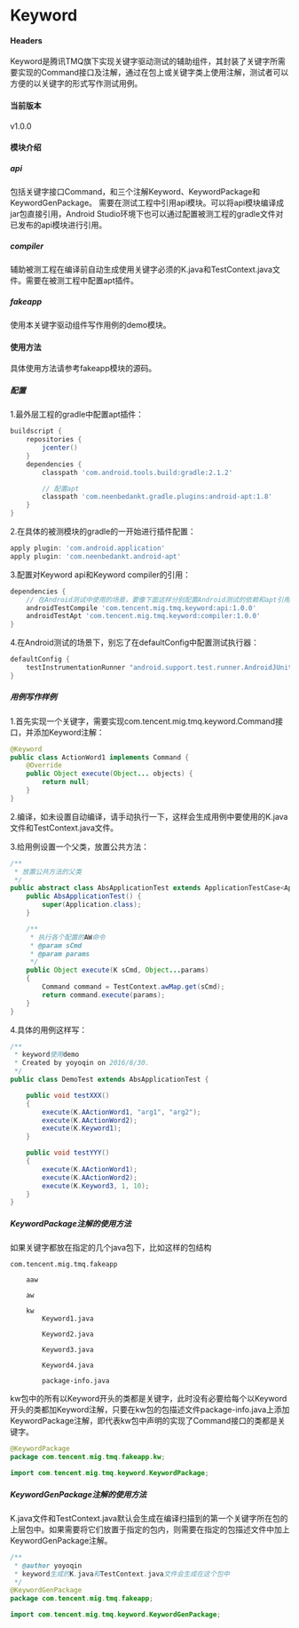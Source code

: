 # Keyword
#### Headers
Keyword是腾讯TMQ旗下实现关键字驱动测试的辅助组件，其封装了关键字所需要实现的Command接口及注解，通过在包上或关键字类上使用注解，测试者可以方便的以关键字的形式写作测试用例。
#### 当前版本
v1.0.0
#### 模块介绍
##### api
包括关键字接口Command，和三个注解Keyword、KeywordPackage和KeywordGenPackage。
需要在测试工程中引用api模块。可以将api模块编译成jar包直接引用，Android Studio环境下也可以通过配置被测工程的gradle文件对已发布的api模块进行引用。
##### compiler
辅助被测工程在编译前自动生成使用关键字必须的K.java和TestContext.java文件。需要在被测工程中配置apt插件。
##### fakeapp
使用本关键字驱动组件写作用例的demo模块。
#### 使用方法
具体使用方法请参考fakeapp模块的源码。
##### 配置
1.最外层工程的gradle中配置apt插件：
```groovy
buildscript {
    repositories {
        jcenter()
    }
    dependencies {
        classpath 'com.android.tools.build:gradle:2.1.2'

        // 配置apt
        classpath 'com.neenbedankt.gradle.plugins:android-apt:1.8'
    }
}
```
2.在具体的被测模块的gradle的一开始进行插件配置：
```groovy
apply plugin: 'com.android.application'
apply plugin: 'com.neenbedankt.android-apt'
```
3.配置对Keyword api和Keyword compiler的引用：
```groovy
dependencies {
    // 在Android测试中使用的场景，要像下面这样分别配置Android测试的依赖和apt引用方式
    androidTestCompile 'com.tencent.mig.tmq.keyword:api:1.0.0'
    androidTestApt 'com.tencent.mig.tmq.keyword:compiler:1.0.0'
}
```
4.在Android测试的场景下，别忘了在defaultConfig中配置测试执行器：
```groovy
defaultConfig {
    testInstrumentationRunner "android.support.test.runner.AndroidJUnitRunner"
}
```
##### 用例写作样例
1.首先实现一个关键字，需要实现com.tencent.mig.tmq.keyword.Command接口，并添加Keyword注解：
```java
@Keyword
public class ActionWord1 implements Command {
    @Override
    public Object execute(Object... objects) {
        return null;
    }
}
```
2.编译，如未设置自动编译，请手动执行一下，这样会生成用例中要使用的K.java文件和TestContext.java文件。

3.给用例设置一个父类，放置公共方法：
```java
/**
 * 放置公共方法的父类
 */
public abstract class AbsApplicationTest extends ApplicationTestCase<Application> {
    public AbsApplicationTest() {
        super(Application.class);
    }

    /**
     * 执行各个配置的AW命令
     * @param sCmd
     * @param params
     */
    public Object execute(K sCmd, Object...params)
    {
        Command command = TestContext.awMap.get(sCmd);
        return command.execute(params);
    }
}
```
4.具体的用例这样写：
```java
/**
 * keyword使用demo
 * Created by yoyoqin on 2016/8/30.
 */
public class DemoTest extends AbsApplicationTest {

    public void testXXX()
    {
        execute(K.AActionWord1, "arg1", "arg2");
        execute(K.AActionWord2);
        execute(K.Keyword1);
    }

    public void testYYY()
    {
        execute(K.AActionWord1);
        execute(K.AActionWord2);
        execute(K.Keyword3, 1, 10);
    }
}
```
##### KeywordPackage注解的使用方法
如果关键字都放在指定的几个java包下，比如这样的包结构

    com.tencent.mig.tmq.fakeapp
    
        aaw
    
        aw
    
        kw
            Keyword1.java
        
            Keyword2.java
        
            Keyword3.java
        
            Keyword4.java
        
            package-info.java
        
kw包中的所有以Keyword开头的类都是关键字，此时没有必要给每个以Keyword开头的类都加Keyword注解，只要在kw包的包描述文件package-info.java上添加KeywordPackage注解，即代表kw包中声明的实现了Command接口的类都是关键字。
```java
@KeywordPackage
package com.tencent.mig.tmq.fakeapp.kw;

import com.tencent.mig.tmq.keyword.KeywordPackage;
```    
##### KeywordGenPackage注解的使用方法
K.java文件和TestContext.java默认会生成在编译扫描到的第一个关键字所在包的上层包中。如果需要将它们放置于指定的包内，则需要在指定的包描述文件中加上KeywordGenPackage注解。
```java
/**
 * @author yoyoqin
 * keyword生成的K.java和TestContext.java文件会生成在这个包中
 */
@KeywordGenPackage
package com.tencent.mig.tmq.fakeapp;

import com.tencent.mig.tmq.keyword.KeywordGenPackage;
```